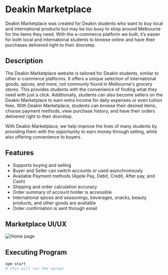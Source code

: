 # Deakin Marketplace

Deakin Marketplace was created for Deakin students who want to buy local and international products but may be too busy to shop around Melbourne for the items they need. With the e-commerce platform we built, it’s easier for both local and international students to browse online and have their purchases delivered right to their doorstep.

## Description

The Deakin Marketplace website is tailored for Deakin students, similar to other e-commerce platforms. It offers a unique selection of international goods, spices, and more, not commonly found in Melbourne's grocery stores. This provides students with the convenience of finding what they need with just a click. Additionally, students can also become sellers on the Deakin Marketplace to earn extra income for daily expenses or even tuition fees. With Deakin Marketplace, students can browse their desired items, choose payment methods, view purchase history, and have their orders delivered right to their doorstep.

With Deakin Marketplace, we help improve the lives of many students by providing them with the opportunity to earn money through selling, while also offering convenience to buyers.

## Features

- Supports buying and selling
- Buyer and Seller can switch accounts or used asynchronously
- Available Payment methods (Apple Pay, Debit, Credit, After pay, and Cash)
- Shipping and order calculation accuracy 
- Order summary of account holder is accessible 
- International spices and seasonings, beverages, snacks, beauty products, and other goods are available 
- Order confirmation is sent through email 

## Marketplace UI/UX

![Home page](insert_picture_url_here)

## Executing Program

```bash
npm start
# this will run the server
